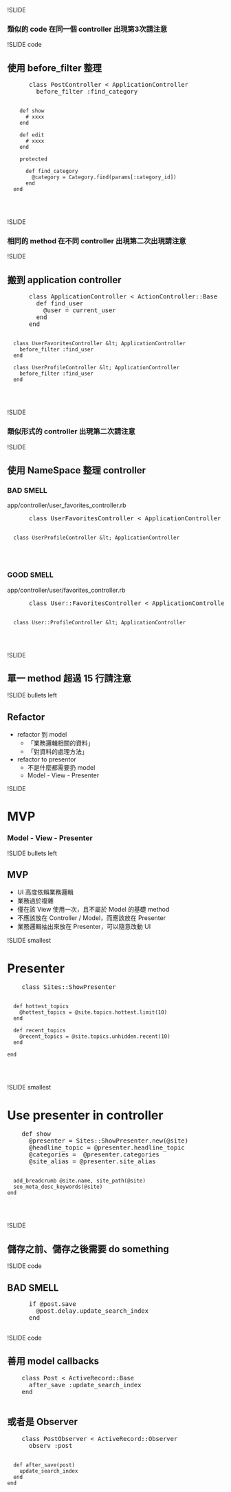 !SLIDE

### 類似的 code 在同一個 controller 出現第3次請注意

!SLIDE code

## 使用 before_filter 整理

<div class="correct smaller">
  <pre>
      class PostController &lt; ApplicationController
        before_filter :find_category
        
        def show
          # xxxx
        end
        
        def edit
          # xxxx
        end
        
        protected
        
          def find_category
            @category = Category.find(params[:category_id])
          end
      end
  </pre>
</div>

!SLIDE

### 相同的 method 在不同 controller 出現第二次出現請注意 

!SLIDE

## 搬到 application controller 

<div class="correct smaller">
  <pre>
      class ApplicationController < ActionController::Base
        def find_user
          @user = current_user
        end
      end
      
      class UserFavoritesController &lt; ApplicationController
        before_filter :find_user
      end
      
      class UserProfileController &lt; ApplicationController
        before_filter :find_user
      end
  </pre>
</div>

!SLIDE 

### 類似形式的 controller 出現第二次請注意

!SLIDE

## 使用 NameSpace 整理 controller

### BAD SMELL

<span class="filename">app/controller/user_favorites_controller.rb</span>
<div class="wrong smaller">
  <pre>
      class UserFavoritesController &lt; ApplicationController
    
      class UserProfileController &lt; ApplicationController
      
  </pre>
</div>

### GOOD SMELL
<span class="filename">app/controller/user/favorites_controller.rb</span>
<div class="correct smaller">
  <pre>
      class User::FavoritesController &lt; ApplicationController
      
      class User::ProfileController &lt; ApplicationController
      
  </pre>
</div>

!SLIDE

## 單一 method 超過 15 行請注意

!SLIDE bullets left

## Refactor

* refactor 到 model
   - 「業務邏輯相關的資料」 
   - 「對資料的處理方法」
* refactor to presentor
  - 不是什麼都需要扔 model
  - Model - View - Presenter

!SLIDE

# MVP
### Model - View - Presenter

!SLIDE bullets left

## MVP 

* UI 高度依賴業務邏輯 
* 業務過於複雜
* 僅在該 View 使用一次，且不屬於 Model 的基礎 method 
* 不應該放在 Controller / Model，而應該放在 Presenter
* 業務邏輯抽出來放在 Presenter，可以隨意改動 UI

!SLIDE smallest

# Presenter

<div class="correct">
  <pre class="sh_ruby">
    class Sites::ShowPresenter
    
      def hottest_topics
        @hottest_topics = @site.topics.hottest.limit(10)
      end

      def recent_topics
        @recent_topics = @site.topics.unhidden.recent(10)
      end
      
    end
  </pre>
</div>

!SLIDE smallest

# Use presenter in controller
<div class="correct">
  <pre class="sh_ruby">
    def show
      @presenter = Sites::ShowPresenter.new(@site)
      @headline_topic = @presenter.headline_topic
      @categories =  @presenter.categories
      @site_alias = @presenter.site_alias

      add_breadcrumb @site.name, site_path(@site)
      seo_meta_desc_keywords(@site)
    end
  </pre>
</div>

!SLIDE 

## 儲存之前、儲存之後需要 do something

!SLIDE code

## BAD SMELL

<div class="wrong">
  <pre>
      if @post.save
        @post.delay.update_search_index
      end
  </pre>
</div>

!SLIDE code

## 善用 model callbacks
<div class="correct">
  <pre>
    class Post &lt; ActiveRecord::Base
      after_save :update_search_index
    end
  </pre>
</div>

## 或者是 Observer

<div class="correct">
  <pre>
    class PostObserver &lt; ActiveRecord::Observer
      observ :post
      
      def after_save(post)
        update_search_index
      end
    end
  </pre>
</div>